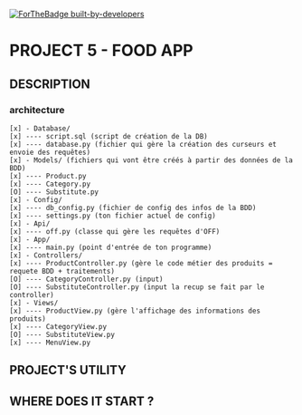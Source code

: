 [![ForTheBadge built-by-developers](http://ForTheBadge.com/images/badges/built-by-developers.svg)](https://GitHub.com/SyriusNico/)


# PROJECT 5 - FOOD APP

## DESCRIPTION

### architecture 

```
[x] - Database/
[x] ---- script.sql (script de création de la DB)
[x] ---- database.py (fichier qui gère la création des curseurs et envoie des requêtes)
[x] - Models/ (fichiers qui vont être créés à partir des données de la BDD)
[x] ---- Product.py
[x] ---- Category.py
[O] ---- Substitute.py
[x] - Config/
[x] ---- db_config.py (fichier de config des infos de la BDD)
[x] ---- settings.py (ton fichier actuel de config)
[x] - Api/
[x] ---- off.py (classe qui gère les requêtes d'OFF)
[x] - App/
[x] ---- main.py (point d'entrée de ton programme)
[x] - Controllers/
[x] ---- ProductController.py (gère le code métier des produits = requete BDD + traitements)
[O] ---- CategoryController.py (input)
[O] ---- SubstituteController.py (input la recup se fait par le controller)
[x] - Views/
[x] ---- ProductView.py (gère l'affichage des informations des produits)
[x] ---- CategoryView.py
[O] ---- SubstituteView.py
[x] ---- MenuView.py
```

## PROJECT'S UTILITY

## WHERE DOES IT START ?